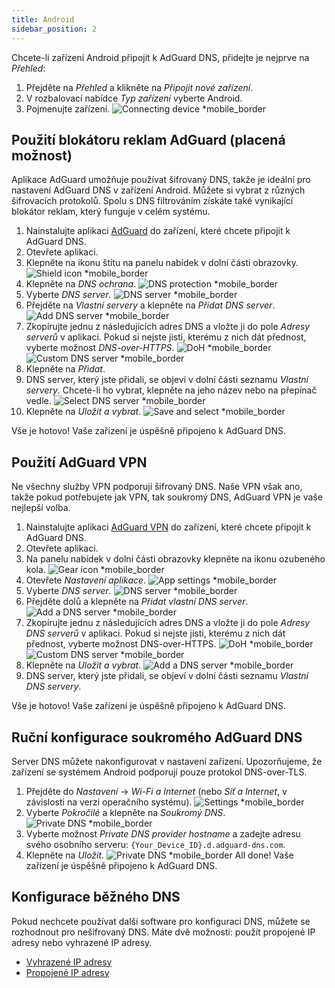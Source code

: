 ```yaml
---
title: Android
sidebar_position: 2
---
```


Chcete-li zařízení Android připojit k AdGuard DNS, přidejte je nejprve na _Přehled_:

1. Přejděte na _Přehled_ a klikněte na _Připojit nové zařízení_.
2. V rozbalovací nabídce _Typ zařízení_ vyberte Android.
3. Pojmenujte zařízení.
   ![Connecting device \*mobile_border](https://cdn.adtidy.org/content/kb/dns/private/new_dns/connect/android_ab/choose_android.png)

## Použití blokátoru reklam AdGuard (placená možnost)

Aplikace AdGuard umožňuje používat šifrovaný DNS, takže je ideální pro nastavení AdGuard DNS v zařízení Android. Můžete si vybrat z různých šifrovacích protokolů. Spolu s DNS filtrováním získáte také vynikající blokátor reklam, který funguje v celém systému.

1. Nainstalujte aplikaci [AdGuard](https://adguard.com/adguard-android/overview.html) do zařízení, které chcete připojit k AdGuard DNS.
2. Otevřete aplikaci.
3. Klepněte na ikonu štítu na panelu nabídek v dolní části obrazovky.
   ![Shield icon \*mobile_border](https://cdn.adtidy.org/content/kb/dns/private/new_dns/connect/android_ab/android_step3.png)
4. Klepněte na _DNS ochrana_.
   ![DNS protection \*mobile_border](https://cdn.adtidy.org/content/kb/dns/private/new_dns/connect/android_ab/android_step4.png)
5. Vyberte _DNS server_.
   ![DNS server \*mobile_border](https://cdn.adtidy.org/content/kb/dns/private/new_dns/connect/android_ab/android_step5.png)
6. Přejděte na _Vlastní servery_ a klepněte na _Přidat DNS server_.
   ![Add DNS server \*mobile_border](https://cdn.adtidy.org/content/kb/dns/private/new_dns/connect/android_ab/android_step6.png)
7. Zkopírujte jednu z následujících adres DNS a vložte ji do pole _Adresy serverů_ v aplikaci. Pokud si nejste jisti, kterému z nich dát přednost, vyberte možnost _DNS-over-HTTPS_.
   ![DoH \*mobile_border](https://cdn.adtidy.org/content/kb/dns/private/new_dns/connect/android_ab/android_step7_1.png)
   ![Custom DNS server \*mobile_border](https://cdn.adtidy.org/content/kb/dns/private/new_dns/connect/android_ab/android_step7_2.png)
8. Klepněte na _Přidat_.
9. DNS server, který jste přidali, se objeví v dolní části seznamu _Vlastní servery_. Chcete-li ho vybrat, klepněte na jeho název nebo na přepínač vedle.
   ![Select DNS server \*mobile_border](https://cdn.adtidy.org/content/kb/dns/private/new_dns/connect/android_ab/android_step_9.png)
10. Klepněte na _Uložit a vybrat_.
    ![Save and select \*mobile_border](https://cdn.adtidy.org/content/kb/dns/private/new_dns/connect/android_ab/android_step10.png)

Vše je hotovo! Vaše zařízení je úspěšně připojeno k AdGuard DNS.

## Použití AdGuard VPN

Ne všechny služby VPN podporují šifrovaný DNS. Naše VPN však ano, takže pokud potřebujete jak VPN, tak soukromý DNS, AdGuard VPN je vaše nejlepší volba.

1. Nainstalujte aplikaci [AdGuard VPN](https://adguard-vpn.com/android/overview.html) do zařízení, které chcete připojit k AdGuard DNS.
2. Otevřete aplikaci.
3. Na panelu nabídek v dolní části obrazovky klepněte na ikonu ozubeného kola.
   ![Gear icon \*mobile_border](https://cdn.adtidy.org/content/kb/dns/private/new_dns/connect/android_vpn/android_step3.png)
4. Otevřete _Nastavení aplikace_.
   ![App settings \*mobile_border](https://cdn.adtidy.org/content/kb/dns/private/new_dns/connect/android_vpn/android_step4.png)
5. Vyberte _DNS server_.
   ![DNS server \*mobile_border](https://cdn.adtidy.org/content/kb/dns/private/new_dns/connect/android_vpn/android_step5.png)
6. Přejděte dolů a klepněte na _Přidat vlastní DNS server_.
   ![Add a DNS server \*mobile_border](https://cdn.adtidy.org/content/kb/dns/private/new_dns/connect/android_vpn/android_step6.png)
7. Zkopírujte jednu z následujících adres DNS a vložte ji do pole _Adresy DNS serverů_ v aplikaci. Pokud si nejste jisti, kterému z nich dát přednost, vyberte možnost DNS-over-HTTPS.
   ![DoH \*mobile_border](https://cdn.adtidy.org/content/kb/dns/private/new_dns/connect/android_vpn/android_step7_1.png)
   ![Custom DNS server \*mobile_border](https://cdn.adtidy.org/content/kb/dns/private/new_dns/connect/android_vpn/android_step7_2.png)
8. Klepněte na _Uložit a vybrat_.
   ![Add a DNS server \*mobile_border](https://cdn.adtidy.org/content/kb/dns/private/new_dns/connect/android_vpn/android_step8.png)
9. DNS server, který jste přidali, se objeví v dolní části seznamu _Vlastní DNS servery_.

Vše je hotovo! Vaše zařízení je úspěšně připojeno k AdGuard DNS.

## Ruční konfigurace soukromého AdGuard DNS

Server DNS můžete nakonfigurovat v nastavení zařízení. Upozorňujeme, že zařízení se systémem Android podporují pouze protokol DNS-over-TLS.

1. Přejděte do _Nastavení_ → _Wi-Fi a Internet_ (nebo _Síť a Internet_, v závislosti na verzi operačního systému).
   ![Settings \*mobile_border](https://cdn.adtidy.org/content/kb/dns/private/new_dns/connect/android_manual/manual_step1.png)
2. Vyberte _Pokročilé_ a klepněte na _Soukromý DNS_.
   ![Private DNS \*mobile_border](https://cdn.adtidy.org/content/kb/dns/private/new_dns/connect/android_manual/manual_step2.png)
3. Vyberte možnost _Private DNS provider hostname_ a zadejte adresu svého osobního serveru: `{Your_Device_ID}.d.adguard-dns.com`.
4. Klepněte na _Uložit_.
   ![Private DNS \*mobile_border](https://cdn.adtidy.org/content/kb/dns/private/new_dns/connect/android_manual/manual_step4.png)
   All done! Vaše zařízení je úspěšně připojeno k AdGuard DNS.

## Konfigurace běžného DNS

Pokud nechcete používat další software pro konfiguraci DNS, můžete se rozhodnout pro nešifrovaný DNS. Máte dvě možnosti: použít propojené IP adresy nebo vyhrazené IP adresy.

 - [Vyhrazené IP adresy](/private-dns/connect-devices/other-options/dedicated-ip.md)
 - [Propojené IP adresy](/private-dns/connect-devices/other-options/linked-ip.md)
